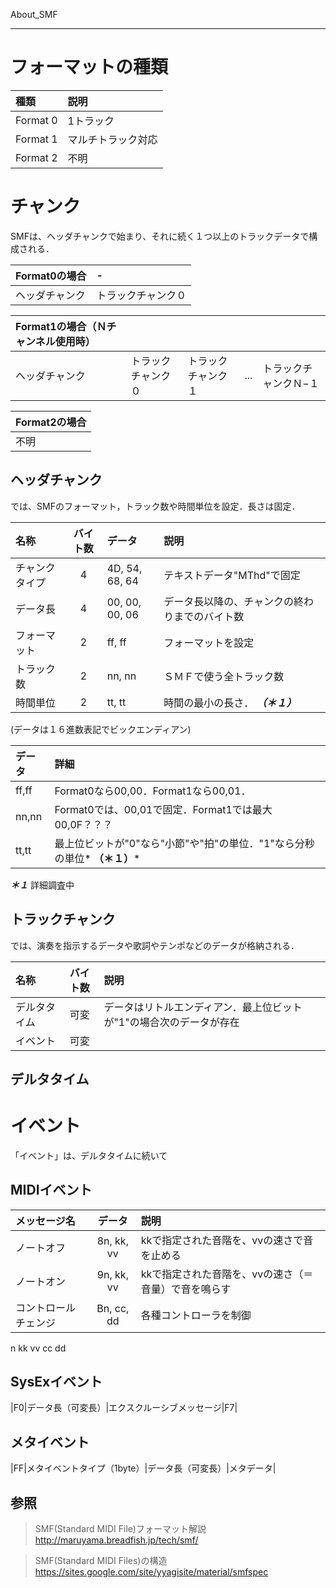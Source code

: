 About_SMF

---

# フォーマットの種類
|種類|説明|
|:--|:--|
|Format 0|1トラック|
|Format 1|マルチトラック対応|
|Format 2|不明|

# チャンク
SMFは、ヘッダチャンクで始まり、それに続く１つ以上のトラックデータで構成される．

|Format0の場合|-
|:--|:--|
|ヘッダチャンク|トラックチャンク０|

|Format1の場合（Ｎチャンネル使用時）|||||
|:---|:---|:---|:---|:---|
|ヘッダチャンク|トラックチャンク０|トラックチャンク１|...|トラックチャンクＮ−１|

|Format2の場合|
|:--|
|不明|

## ヘッダチャンク
では、SMFのフォーマット，トラック数や時間単位を設定．長さは固定．

|名称|バイト数|データ|説明|
|:--|:--:|:----------------|:--|
|チャンクタイプ|4|4D, 54, 68, 64|テキストデータ"MThd"で固定|
|データ長|4|00, 00, 00, 06|データ長以降の、チャンクの終わりまでのバイト数|
|フォーマット|2|ff, ff|フォーマットを設定|
|トラック数|2|nn, nn|ＳＭＦで使う全トラック数|
|時間単位|2|tt, tt|時間の最小の長さ． ***（＊１）***|

(データは１６進数表記でビックエンディアン)

|データ|詳細|
|:--|:--|
|ff,ff|Format0なら00,00．Format1なら00,01．
|nn,nn|Format0では、00,01で固定．Format1では最大00,0F？？？
|tt,tt|最上位ビットが"0"なら"小節"や"拍"の単位．"1"なら分秒の単位* **（＊１）***

***＊１*** 詳細調査中

## トラックチャンク
では、演奏を指示するデータや歌詞やテンポなどのデータが格納される．

|名称|バイト数|説明|
|:--|:----:|:--|
|デルタタイム|可変| データはリトルエンディアン．最上位ビットが"1"の場合次のデータが存在 |
|イベント|可変|  |

## デルタタイム

# イベント
「イベント」は、デルタタイムに続いて

## MIDIイベント
|メッセージ名|データ|説明|
|:--|:--:|:--|
|ノートオフ|8n, kk, vv|kkで指定された音階を、vvの速さで音を止める|
|ノートオン|9n, kk, vv|kkで指定された音階を、vvの速さ（＝音量）で音を鳴らす|
|コントロールチェンジ|Bn, cc, dd|各種コントローラを制御|

n
kk
vv
cc
dd

## SysExイベント

|F0|データ長（可変長）|エクスクルーシブメッセージ|F7|

## メタイベント

|FF|メタイベントタイプ（1byte）|データ長（可変長）|メタデータ|

## 参照
> SMF(Standard MIDI File)フォーマット解説
> http://maruyama.breadfish.jp/tech/smf/

> SMF(Standard MIDI Files)の構造
> https://sites.google.com/site/yyagisite/material/smfspec

